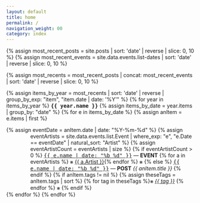 ```yaml
---
layout: default
title: home
permalink: /
navigation_weight: 00
category: index
---
```


<style>
div.index-item {
  text-indent: -4.6em !important;
  padding-left: 4.6em !important;
}
</style>

{% assign most_recent_posts = site.posts | sort: 'date' | reverse | slice: 0, 10 %}
{% assign most_recent_events = site.data.events.list-dates | sort: 'date' | reverse | slice: 0, 10 %}

{% assign most_recents = most_recent_posts | concat: most_recent_events | sort: 'date' | reverse | slice: 0, 10 %}

{% assign items_by_year = most_recents | sort: 'date' | reverse | group_by_exp: "item", "item.date | date: '%Y'" %}
{% for year in items_by_year %}
  <tt><strong>{{ year.name }}</strong></tt>
  {% assign items_by_date = year.items | group_by: "date" %}
  {% for e in items_by_date %}
    {% assign anItem = e.items | first %}
<div class="index-item">
  {% assign eventDate = anItem.date | date: "%Y-%m-%d" %}
  {% assign eventArtists = site.data.events.list.Event | where_exp: "e", "e.Date == eventDate" | natural_sort: "Artist" %}
  {% assign eventArtistCount = eventArtists | size %}
  {% if eventArtistCount > 0 %}
    <span class="post-meta">
    <tt><a class="post-link" href="/event/{{ anItem.date }}">{{ e.name | date: "%b %d" }}</a></tt>
  </span>
  &mdash;
  <strong style="text-transform: uppercase">Event</strong> {% for a in eventArtists %} ⨳ <a href="/event/artist/{{ a.Artist | slugify }}">{{ a.Artist }}</a>{% endfor %} ⨳
  {% else %}
  <span class="post-meta">
    <tt><a class="post-link" href="{{ anItem.url }}">{{ e.name | date: "%b %d" }}</a></tt>
  </span>
  &mdash;
  <strong style="text-transform: uppercase">Post</strong>
  <em>{{ anItem.title }}</em>
  {% endif %}
  {% if anItem.tags != nil %}
  {% assign theseTags = anItem.tags | sort %}
  {% for tag in theseTags %}⨳ <em><a href="/tag/{{ tag | slugify }}">{{ tag }}</a></em> {% endfor %} ⨳
  {% endif %}
</div>
  {% endfor %}
{% endfor %}
